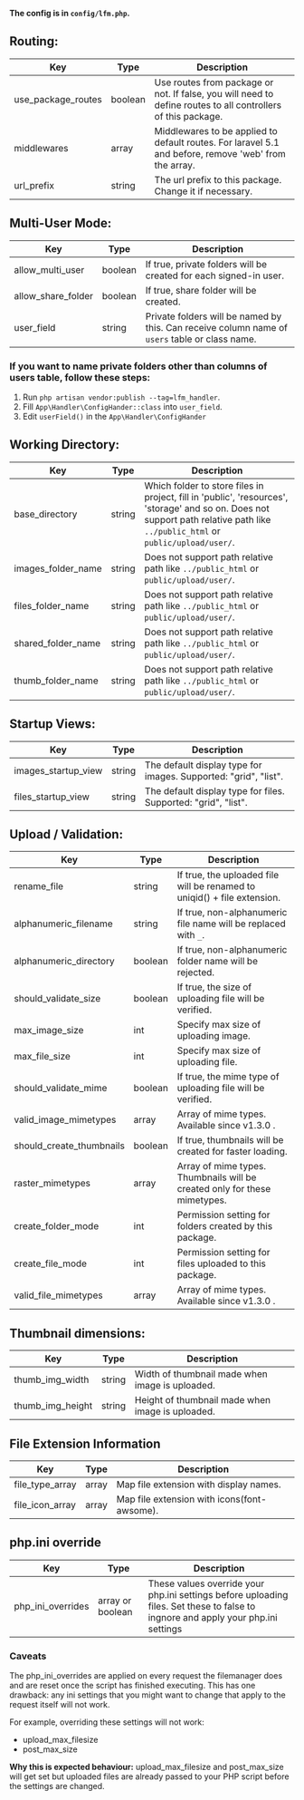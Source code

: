 **The config is in `config/lfm.php`.**

## Routing:

| Key                | Type    | Description                                                                                                  |
|--------------------|---------|--------------------------------------------------------------------------------------------------------------|
| use\_package\_routes | boolean | Use routes from package or not. If false, you will need to define routes to all controllers of this package. |
| middlewares        | array   | Middlewares to be applied to default routes. For laravel 5.1 and before, remove 'web' from the array.        |
| url_prefix         | string  | The url prefix to this package. Change it if necessary.                                                      |


## Multi-User Mode:

| Key                | Type    | Description                                                                                    |
|--------------------|---------|------------------------------------------------------------------------------------------------|
| allow\_multi\_user   | boolean | If true, private folders will be created for each signed-in user.                              |
| allow\_share\_folder | boolean | If true, share folder will be created.                                                         |
| user_field         | string  | Private folders will be named by this. Can receive column name of `users` table or class name. |

### If you want to name private folders other than columns of users table, follow these steps:
1. Run `php artisan vendor:publish --tag=lfm_handler`.
2. Fill `App\Handler\ConfigHander::class` into `user_field`.
3. Edit `userField()` in the `App\Handler\ConfigHander`


## Working Directory:

| Key                | Type   | Description                                                                                                                                                                     |
|--------------------|--------|---------------------------------------------------------------------------------------------------------------------------------------------------------------------------------|
| base_directory     | string | Which folder to store files in project, fill in 'public', 'resources', 'storage' and so on. Does not support path relative path like `../public_html` or `public/upload/user/`. |
| images\_folder\_name | string | Does not support path relative path like `../public_html` or `public/upload/user/`.                                                                                             |
| files\_folder\_name  | string | Does not support path relative path like `../public_html` or `public/upload/user/`.                                                                                             |
| shared\_folder\_name | string | Does not support path relative path like `../public_html` or `public/upload/user/`.                                                                                             |
| thumb\_folder\_name  | string | Does not support path relative path like `../public_html` or `public/upload/user/`.                                                                                             |


## Startup Views:

| Key                 | Type   | Description                                                     |
|---------------------|--------|-----------------------------------------------------------------|
| images\_startup\_view | string | The default display type for images. Supported: "grid", "list". |
| files\_startup\_view  | string | The default display type for files. Supported: "grid", "list".  |


## Upload / Validation:

| Key                     | Type    | Description                                                              |
|-------------------------|---------|--------------------------------------------------------------------------|
| rename_file             | string  | If true, the uploaded file will be renamed to uniqid() + file extension. |
| alphanumeric_filename   | string  | If  true, non-alphanumeric file name will be replaced with `_`.          |
| alphanumeric_directory  | boolean | If true, non-alphanumeric folder name will be rejected.                  |
| should\_validate\_size  | boolean | If true, the size of uploading file will be verified.                    |
| max\_image\_size        | int     | Specify max size of uploading image.                                     |
| max\_file\_size         | int     | Specify max size of uploading file.                                      |
| should\_validate\_mime  | boolean | If true, the mime type of uploading file will be verified.               |
| valid\_image\_mimetypes | array   | Array of mime types. Available since v1.3.0 .                       |
| should\_create\_thumbnails | boolean   | If true, thumbnails will be created for faster loading.                       |
| raster\_mimetypes       | array   | Array of mime types. Thumbnails will be created only for these mimetypes.                       |
| create\_folder\_mode    | int     | Permission setting for folders created by this package.                       |
| create\_file\_mode      | int     | Permission setting for files uploaded to this package.                       |
| valid\_file\_mimetypes  | array   | Array of mime types. Available since v1.3.0 .                       |


## Thumbnail dimensions:

| Key              | Type   | Description                                      |
|------------------|--------|--------------------------------------------------|
| thumb\_img\_width  | string | Width of thumbnail made when image is uploaded.  |
| thumb\_img\_height | string | Height of thumbnail made when image is uploaded. |


## File Extension Information

| Key             | Type  | Description                                 |
|-----------------|-------|---------------------------------------------|
| file\_type\_array | array | Map file extension with display names.      |
| file\_icon\_array | array | Map file extension with icons(font-awsome). |


## php.ini override

| Key               | Type            | Description                                                                                                                       |
|-------------------|-----------------|-----------------------------------------------------------------------------------------------------------------------------------|
| php\_ini\_overrides | array or boolean | These values override your php.ini settings before uploading files. Set these to false to ingnore and apply your php.ini settings |

### Caveats

The php\_ini\_overrides are applied on every request the filemanager does and are reset once the script has finished executing.
This has one drawback: any ini settings that you might want to change that apply to the request itself will not work.

For example, overriding these settings will not work:
* upload\_max\_filesize
* post\_max\_size

**Why this is expected behaviour:**
upload\_max\_filesize and post\_max\_size will get set but uploaded files are already passed to your PHP script before the settings are changed.
